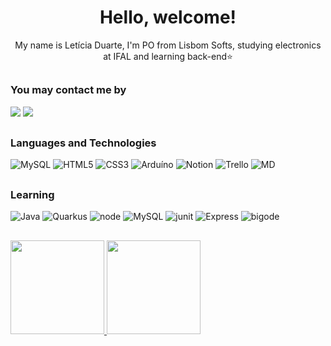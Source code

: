 <h1 align="center"> Hello, welcome!</h1>
<p align="center"> My name is Letícia Duarte, I'm PO from Lisbom Softs, studying electronics at IFAL and learning back-end⭐</p>

 ##

 <div>
 <h3> You may contact me by </h3>
 <a href = "mailto:leticiabsduarte@gmail.com"><img src="https://img.shields.io/badge/-Gmail-%23333?style=for-the-badge&logo=gmail&logoColor=white" target="_blank"></a>
 <a href="https://instagram.com/leticiaduartebs" target="_blank"/>
<img src="https://img.shields.io/badge/-Instagram-%23E4405F?style=for-the-badge&logo=instagram&logoColor=white" target="_blank"/>
</a>
</div>

##

 <div>
 <h3>
 Languages and Technologies 
 </h3>
 
 ![MySQL](https://img.shields.io/badge/mysql-%2300f.svg?&style=for-the-badge&logo=mysql&logoColor=white&color=3280ad)
 ![HTML5](https://img.shields.io/badge/html5%20-%23E34F26.svg?&style=for-the-badge&logo=html5&logoColor=white)
 ![CSS3](https://img.shields.io/badge/css3%20-%231572B6.svg?&style=for-the-badge&logo=css3&logoColor=white)
 ![Arduíno](https://img.shields.io/badge/Arduíno-430098?style=for-the-badge&logo=arduino&logoColor=white)
 ![Notion](https://img.shields.io/badge/Notion-FFFFFF?style=for-the-badge&logo=notion&logoColor=black)
 ![Trello](https://img.shields.io/badge/Trello-0E6BE6?style=for-the-badge&logo=trello&logoColor=white)
 ![MD](https://img.shields.io/badge/Markdown-495059?style=for-the-badge&logo=markdown&logoColor=white)
       
</div>

##

<div>
 <h3>
 Learning 
 </h3>
 
 ![Java](https://img.shields.io/badge/Java-ED8B00?style=for-the-badge&logo=javajava&logoColor=white)
 ![Quarkus](https://img.shields.io/badge/Quarkus-000000?style=for-the-badge&logo=quarkus&logoColor=fff)
 ![node](https://img.shields.io/badge/Node.js-731B404?style=for-the-badge&logo=node.js&logoColor=white)
 ![MySQL](https://img.shields.io/badge/mysql-%2300f.svg?&style=for-the-badge&logo=mysql&logoColor=white&color=3280ad)
 ![junit](https://img.shields.io/badge/JUnit-7AD14B?style=for-the-badge&logo=junit5&logoColor=red)
 ![Express](https://img.shields.io/badge/Express-D8D8D8?style=for-the-badge&logo=express&logoColor=black)
 ![bigode](https://img.shields.io/badge/Handlebars-FF0000?style=for-the-badge&logo=handlebars.js&logoColor=white)
       
</div>

##

<div>
<a href="https://github.com/leticiabsduarte" >
<img height="150em" src="https://github-readme-stats.vercel.app/api?username=leticiabsduarte&show_icons=true&bg_color=282A36&title_color=DD6387&icon_color=BD93F9&text_color=fff&border_color=fff" />
<img height="150em" src="https://github-readme-stats.vercel.app/api/top-langs/?username=leticiabsduarte&layout=compact&bg_color=282A36&title_color=DD6387&icon_color=BD93F9&text_color=fff&border_color=fff" />
</a>
</div>
  
